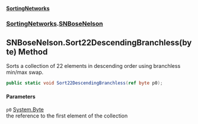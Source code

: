 #### [SortingNetworks](./index.md 'index')
### [SortingNetworks](./SortingNetworks.md 'SortingNetworks').[SNBoseNelson](./SortingNetworks-SNBoseNelson.md 'SortingNetworks.SNBoseNelson')
## SNBoseNelson.Sort22DescendingBranchless(byte) Method
Sorts a collection of 22 elements in descending order using branchless min/max swap.  
```csharp
public static void Sort22DescendingBranchless(ref byte p0);
```
#### Parameters
<a name='SortingNetworks-SNBoseNelson-Sort22DescendingBranchless(byte)-p0'></a>
`p0` [System.Byte](https://docs.microsoft.com/en-us/dotnet/api/System.Byte 'System.Byte')  
the reference to the first element of the collection  
  
